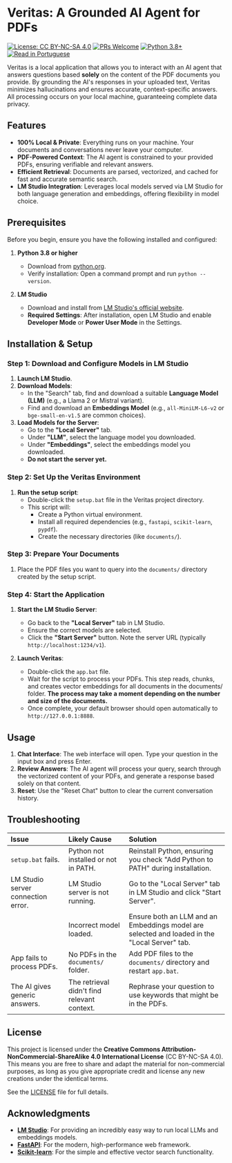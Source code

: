 # Veritas: A Grounded AI Agent for PDFs
[![License: CC BY-NC-SA 4.0](https://img.shields.io/badge/License-CC_BY--NC--SA_4.0-lightgrey.svg)](https://creativecommons.org/licenses/by-nc-sa/4.0/)
[![PRs Welcome](https://img.shields.io/badge/PRs-Welcome-brightgreen.svg)](https://github.com/Diegolinop/veritas/pulls)
[![Python 3.8+](https://img.shields.io/badge/python-3.8+-blue.svg)](https://www.python.org/downloads/)
[![Read in Portuguese](https://img.shields.io/badge/Leia%20em-Portugu%C3%AAs%20(BR)-blue)](README.pt-br.md)

Veritas is a local application that allows you to interact with an AI agent that answers questions based **solely** on the content of the PDF documents you provide. By grounding the AI's responses in your uploaded text, Veritas minimizes hallucinations and ensures accurate, context-specific answers. All processing occurs on your local machine, guaranteeing complete data privacy.

## Features

- **100% Local & Private**: Everything runs on your machine. Your documents and conversations never leave your computer.
- **PDF-Powered Context**: The AI agent is constrained to your provided PDFs, ensuring verifiable and relevant answers.
- **Efficient Retrieval**: Documents are parsed, vectorized, and cached for fast and accurate semantic search.
- **LM Studio Integration**: Leverages local models served via LM Studio for both language generation and embeddings, offering flexibility in model choice.


## Prerequisites

Before you begin, ensure you have the following installed and configured:

1.  **Python 3.8 or higher**
    *   Download from [python.org](https://www.python.org/downloads/).
    *   Verify installation: Open a command prompt and run `python --version`.

2.  **LM Studio**
    *   Download and install from [LM Studio's official website](https://lmstudio.ai/).
    *   **Required Settings**: After installation, open LM Studio and enable **Developer Mode** or **Power User Mode** in the Settings.


## Installation & Setup

### Step 1: Download and Configure Models in LM Studio

1.  **Launch LM Studio**.
2.  **Download Models**:
    *   In the "Search" tab, find and download a suitable **Language Model (LLM)** (e.g., a Llama 2 or Mistral variant).
    *   Find and download an **Embeddings Model** (e.g., `all-MiniLM-L6-v2` or `bge-small-en-v1.5` are common choices).
3.  **Load Models for the Server**:
    *   Go to the **"Local Server"** tab.
    *   Under **"LLM"**, select the language model you downloaded.
    *   Under **"Embeddings"**, select the embeddings model you downloaded.
    *   **Do not start the server yet.**

### Step 2: Set Up the Veritas Environment

1.  **Run the setup script**:
    *   Double-click the `setup.bat` file in the Veritas project directory.
    *   This script will:
        *   Create a Python virtual environment.
        *   Install all required dependencies (e.g., `fastapi`, `scikit-learn`, `pypdf`).
        *   Create the necessary directories (like `documents/`).

### Step 3: Prepare Your Documents

1.  Place the PDF files you want to query into the `documents/` directory created by the setup script.

### Step 4: Start the Application

1.  **Start the LM Studio Server**:
    *   Go back to the **"Local Server"** tab in LM Studio.
    *   Ensure the correct models are selected.
    *   Click the **"Start Server"** button. Note the server URL (typically `http://localhost:1234/v1`).

2.  **Launch Veritas**:
    *   Double-click the `app.bat` file.
    *   Wait for the script to process your PDFs. This step reads, chunks, and creates vector embeddings for all documents in the documents/ folder. **The process may take a moment depending on the number and size of the documents.**
    *   Once complete, your default browser should open automatically to `http://127.0.0.1:8888`.


## Usage

1.  **Chat Interface**: The web interface will open. Type your question in the input box and press Enter.
2.  **Review Answers**: The AI agent will process your query, search through the vectorized content of your PDFs, and generate a response based solely on that content.
3.  **Reset**: Use the "Reset Chat" button to clear the current conversation history.


## Troubleshooting

| Issue | Likely Cause | Solution |
| :--- | :--- | :--- |
| `setup.bat` fails. | Python not installed or not in PATH. | Reinstall Python, ensuring you check "Add Python to PATH" during installation. |
| LM Studio server connection error. | LM Studio server is not running. | Go to the "Local Server" tab in LM Studio and click "Start Server". |
| | Incorrect model loaded. | Ensure both an LLM and an Embeddings model are selected and loaded in the "Local Server" tab. |
| App fails to process PDFs. | No PDFs in the `documents/` folder. | Add PDF files to the `documents/` directory and restart `app.bat`. |
| The AI gives generic answers. | The retrieval didn't find relevant context. | Rephrase your question to use keywords that might be in the PDFs. |


## License

This project is licensed under the **Creative Commons Attribution-NonCommercial-ShareAlike 4.0 International License** (CC BY-NC-SA 4.0). This means you are free to share and adapt the material for non-commercial purposes, as long as you give appropriate credit and license any new creations under the identical terms.

See the [LICENSE](LICENSE.md) file for full details.


## Acknowledgments

- **[LM Studio](https://lmstudio.ai/)**: For providing an incredibly easy way to run local LLMs and embeddings models.
- **[FastAPI](https://fastapi.tiangolo.com/)**: For the modern, high-performance web framework.
- **[Scikit-learn](https://scikit-learn.org/)**: For the simple and effective vector search functionality.